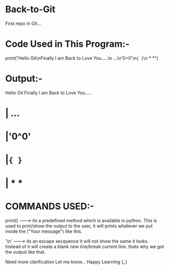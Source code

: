 # Back-to-Git
First repo in Git...
# Code Used in This Program:-

print("Hello Git\nFinally I am Back to Love You.....\n ...\n'0+0'\n`{ }`\n * *")

# Output:-

Hello Git
Finally I am Back to Love You.....
# | ...  
# |'0^0' 
# |`{ }` 
# | * *  
 
# COMMANDS USED:-
print()  ---> its a predefined method which is available in python.
              This is used to print/show the output to the user, it will prints whatever we put inside the ("Your message") like this.
              
'\n'    ---> its an escape secquence it will not show the same it looks. Instead of it will create a blank new line/break current line.
             thats why we got the output like that.
             
Need more clarification Let me know...
Happy Learning {*_*}
